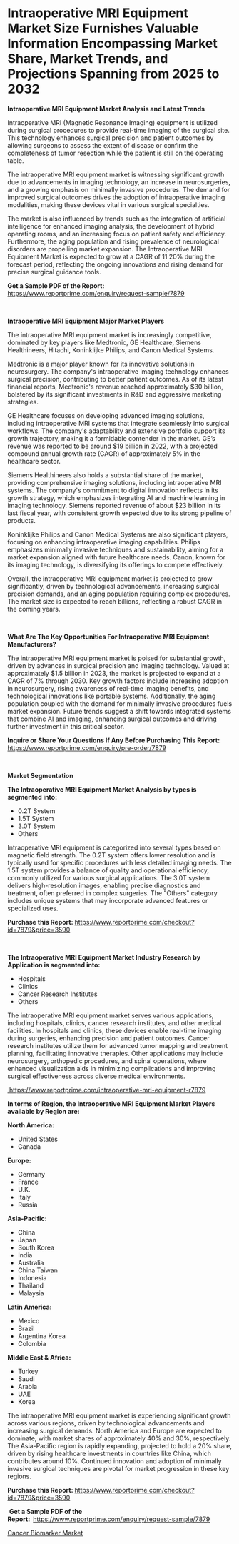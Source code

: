 <p><h1>Intraoperative MRI Equipment Market Size Furnishes Valuable Information Encompassing Market Share, Market Trends, and Projections Spanning from 2025 to 2032</h1></p><p><strong>Intraoperative MRI Equipment Market Analysis and Latest Trends</strong></p>
<p><p>Intraoperative MRI (Magnetic Resonance Imaging) equipment is utilized during surgical procedures to provide real-time imaging of the surgical site. This technology enhances surgical precision and patient outcomes by allowing surgeons to assess the extent of disease or confirm the completeness of tumor resection while the patient is still on the operating table. </p><p>The intraoperative MRI equipment market is witnessing significant growth due to advancements in imaging technology, an increase in neurosurgeries, and a growing emphasis on minimally invasive procedures. The demand for improved surgical outcomes drives the adoption of intraoperative imaging modalities, making these devices vital in various surgical specialties. </p><p>The market is also influenced by trends such as the integration of artificial intelligence for enhanced imaging analysis, the development of hybrid operating rooms, and an increasing focus on patient safety and efficiency. Furthermore, the aging population and rising prevalence of neurological disorders are propelling market expansion. The Intraoperative MRI Equipment Market is expected to grow at a CAGR of 11.20% during the forecast period, reflecting the ongoing innovations and rising demand for precise surgical guidance tools.</p></p>
<p><strong>Get a Sample PDF of the Report:&nbsp;</strong> <a href="https://www.reportprime.com/enquiry/request-sample/7879?utm_campaign=2735&utm_medium=2&utm_source=Github&utm_content=ia&utm_term=19032025&utm_id=intraoperative-mri-equipment">https://www.reportprime.com/enquiry/request-sample/7879</a></p>
<p>&nbsp;</p>
<p><strong>Intraoperative MRI Equipment Major Market Players</strong></p>
<p><p>The intraoperative MRI equipment market is increasingly competitive, dominated by key players like Medtronic, GE Healthcare, Siemens Healthineers, Hitachi, Koninklijke Philips, and Canon Medical Systems. </p><p>Medtronic is a major player known for its innovative solutions in neurosurgery. The company's intraoperative imaging technology enhances surgical precision, contributing to better patient outcomes. As of its latest financial reports, Medtronic's revenue reached approximately $30 billion, bolstered by its significant investments in R&D and aggressive marketing strategies.</p><p>GE Healthcare focuses on developing advanced imaging solutions, including intraoperative MRI systems that integrate seamlessly into surgical workflows. The company's adaptability and extensive portfolio support its growth trajectory, making it a formidable contender in the market. GE’s revenue was reported to be around $19 billion in 2022, with a projected compound annual growth rate (CAGR) of approximately 5% in the healthcare sector.</p><p>Siemens Healthineers also holds a substantial share of the market, providing comprehensive imaging solutions, including intraoperative MRI systems. The company's commitment to digital innovation reflects in its growth strategy, which emphasizes integrating AI and machine learning in imaging technology. Siemens reported revenue of about $23 billion in its last fiscal year, with consistent growth expected due to its strong pipeline of products.</p><p>Koninklijke Philips and Canon Medical Systems are also significant players, focusing on enhancing intraoperative imaging capabilities. Philips emphasizes minimally invasive techniques and sustainability, aiming for a market expansion aligned with future healthcare needs. Canon, known for its imaging technology, is diversifying its offerings to compete effectively.</p><p>Overall, the intraoperative MRI equipment market is projected to grow significantly, driven by technological advancements, increasing surgical precision demands, and an aging population requiring complex procedures. The market size is expected to reach billions, reflecting a robust CAGR in the coming years.</p></p>
<p>&nbsp;</p>
<p><strong>What Are The Key Opportunities For Intraoperative MRI Equipment Manufacturers?</strong></p>
<p><p>The intraoperative MRI equipment market is poised for substantial growth, driven by advances in surgical precision and imaging technology. Valued at approximately $1.5 billion in 2023, the market is projected to expand at a CAGR of 7% through 2030. Key growth factors include increasing adoption in neurosurgery, rising awareness of real-time imaging benefits, and technological innovations like portable systems. Additionally, the aging population coupled with the demand for minimally invasive procedures fuels market expansion. Future trends suggest a shift towards integrated systems that combine AI and imaging, enhancing surgical outcomes and driving further investment in this critical sector.</p></p>
<p><strong>Inquire or Share Your Questions If Any Before Purchasing This Report:</strong> <a href="https://www.reportprime.com/enquiry/pre-order/7879?utm_campaign=2735&utm_medium=2&utm_source=Github&utm_content=ia&utm_term=19032025&utm_id=intraoperative-mri-equipment">https://www.reportprime.com/enquiry/pre-order/7879</a></p>
<p>&nbsp;</p>
<p><strong>Market Segmentation</strong></p>
<p><strong>The Intraoperative MRI Equipment Market Analysis by types is segmented into:</strong></p>
<p><ul><li>0.2T System</li><li>1.5T System</li><li>3.0T System</li><li>Others</li></ul></p>
<p><p>Intraoperative MRI equipment is categorized into several types based on magnetic field strength. The 0.2T system offers lower resolution and is typically used for specific procedures with less detailed imaging needs. The 1.5T system provides a balance of quality and operational efficiency, commonly utilized for various surgical applications. The 3.0T system delivers high-resolution images, enabling precise diagnostics and treatment, often preferred in complex surgeries. The "Others" category includes unique systems that may incorporate advanced features or specialized uses.</p></p>
<p><strong>Purchase this Report:&nbsp;</strong><a href="https://www.reportprime.com/checkout?id=7879&price=3590&utm_campaign=2735&utm_medium=2&utm_source=Github&utm_content=ia&utm_term=19032025&utm_id=intraoperative-mri-equipment">https://www.reportprime.com/checkout?id=7879&price=3590</a></p>
<p>&nbsp;</p>
<p><strong>The Intraoperative MRI Equipment Market Industry Research by Application is segmented into:</strong></p>
<p><ul><li>Hospitals</li><li>Clinics</li><li>Cancer Research Institutes</li><li>Others</li></ul></p>
<p><p>The intraoperative MRI equipment market serves various applications, including hospitals, clinics, cancer research institutes, and other medical facilities. In hospitals and clinics, these devices enable real-time imaging during surgeries, enhancing precision and patient outcomes. Cancer research institutes utilize them for advanced tumor mapping and treatment planning, facilitating innovative therapies. Other applications may include neurosurgery, orthopedic procedures, and spinal operations, where enhanced visualization aids in minimizing complications and improving surgical effectiveness across diverse medical environments.</p></p>
<p><a href="https://www.reportprime.com/intraoperative-mri-equipment-r7879?utm_campaign=2735&utm_medium=2&utm_source=Github&utm_content=ia&utm_term=19032025&utm_id=intraoperative-mri-equipment">&nbsp;https://www.reportprime.com/intraoperative-mri-equipment-r7879</a></p>
<p><strong>In terms of Region, the Intraoperative MRI Equipment Market Players available by Region are:</strong></p>
<p>
    <p> <strong> North America: </strong>
        <ul>
            <li>United States</li>
            <li>Canada</li>
        </ul>
        </p> 
    <p> <strong> Europe: </strong>
        <ul>
            <li>Germany</li>
            <li>France</li>
            <li>U.K.</li>
            <li>Italy</li>
            <li>Russia</li>
        </ul>
        </p> 
    <p> <strong> Asia-Pacific: </strong>
        <ul>
            <li>China</li>
            <li>Japan</li>
            <li>South Korea</li>
            <li>India</li>
            <li>Australia</li>
            <li>China Taiwan</li>
            <li>Indonesia</li>
            <li>Thailand</li>
            <li>Malaysia</li>
        </ul>
        </p> 
    <p> <strong> Latin America: </strong>
        <ul>
            <li>Mexico</li>
            <li>Brazil</li>
            <li>Argentina Korea</li>
            <li>Colombia</li>
        </ul>
        </p> 
    <p> <strong> Middle East & Africa: </strong>
        <ul>
            <li>Turkey</li>
            <li>Saudi</li>
            <li>Arabia</li>
            <li>UAE</li>
            <li>Korea</li>
        </ul>
    </p>
    </p>
<p><p>The intraoperative MRI equipment market is experiencing significant growth across various regions, driven by technological advancements and increasing surgical demands. North America and Europe are expected to dominate, with market shares of approximately 40% and 30%, respectively. The Asia-Pacific region is rapidly expanding, projected to hold a 20% share, driven by rising healthcare investments in countries like China, which contributes around 10%. Continued innovation and adoption of minimally invasive surgical techniques are pivotal for market progression in these key regions.</p></p>
<p><strong>Purchase this Report: </strong><a href="https://www.reportprime.com/checkout?id=7879&price=3590&utm_campaign=2735&utm_medium=2&utm_source=Github&utm_content=ia&utm_term=19032025&utm_id=intraoperative-mri-equipment">https://www.reportprime.com/checkout?id=7879&price=3590</a></p>
<p>&nbsp;<strong>Get a Sample PDF of the Report:&nbsp;&nbsp;</strong><a href="https://www.reportprime.com/enquiry/request-sample/7879?utm_campaign=2735&utm_medium=2&utm_source=Github&utm_content=ia&utm_term=19032025&utm_id=intraoperative-mri-equipment">https://www.reportprime.com/enquiry/request-sample/7879</a></p>
<p><strong></strong></p>
<p><p><a href="https://github.com/langolaskark/Market-Research-Report-List-1/blob/main/cancer-biomarker-market.md?utm_campaign=2735&utm_medium=2&utm_source=Github&utm_content=ia&utm_term=19032025&utm_id=intraoperative-mri-equipment">Cancer Biomarker Market</a></p></p>